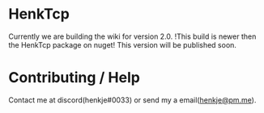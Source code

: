 
# HenkTcp
Currently we are building the wiki for version 2.0.
!This build is newer then the HenkTcp package on nuget!
This version will be published soon.

# Contributing / Help
Contact me at discord(henkje#0033) or send my a email(henkje@pm.me).
